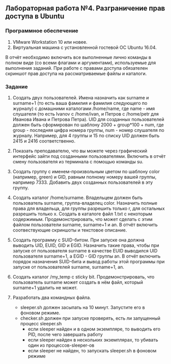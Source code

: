 ## Лабораторная работа №4. Разграничение прав доступа в Ubuntu

### Программное обеспечение
1.	VMware Workstation 10 или новее.
2.	Виртуальная машина с установленной гостевой ОС Ubuntu 16.04.

В отчёт необходимо включить все выполненные лично команды в полном виде (со всеми флагами и аргументами), используемые для выполнения заданий. При работе с правами доступа обязателен скриншот прав доступа на рассматриваемые файлы и каталоги.

### Задание
1. Создать двух пользователей. Имена назначить как surname и surname+1 (то есть ваша фамилия и фамилия следующего по журналу) с домашними каталогами /home/name, где name - имя слушателя (то есть Ivanov с /home/ivan, и Петров с /home/petr для Иванова Ивана и Петрова Петра). UID для созданных пользователей должен быть сформирован по шаблону 2000 + group*100 + num, где group - последняя цифра номера группы, num - номер слушателя по журналу. Например, для 4 группы и 15 по списку UID должен быть 2415 и 2416 соответственно.

1. Показать преподавателю, что вы можете через графический интерфейс зайти под созданными пользователями. Включить в отчёт смену пользователя из терминала с помощью команды su.

1. Создать группу с именем-произвольным цветом по шаблону color (например, green) и GID, равным полному номеру вашей группы, например 7333. Добавить двух созданных пользователей в эту группу.

1. Создать каталог /home/surname. Владельцем должен быть пользователь surname, группа-владелец color. Назначить полные права для владельца, для группы разрешить только r, для остальных разрешить только x. Создать в каталоге файл 1.txt с некоторым содержимым. Продемонстрировать, что может сделать с этим файлом пользователи surname, surname+1 и an. В отчёт включить соотвествующие скриншоты и текстовое описание.

1. Создать программу с SUID-битом. При запуске она должна выводить UID, EUID, GID и EGID. Назначить такие права, чтобы при запуске от пользователя surname в качестве EUID выводился UID пользователя surname+1, а EGID - GID группы an. В отчёт включить порядок назначения SUID-бита и вывод работы этой программы при запуске от пользователей surname, surname+1, an.

1. Создать каталог /my_temp с sticky bit. Продемонстрировать, что пользователь surname может создать в нём файл, который surname+1 удалить не может.

1. Разработать два командных файла. 
    * sleeper.sh должен засыпать на 10 минут. Запустите его в фоновом режиме.
    * checker.sh должен при запуске проверять, есть ли запущенный процесс sleeper.sh
        * если sleeper найден и в одном экземпляре, то выводить его PID, после чего завершать работу
        * если sleeper найден в нескольких экземплярах, то убивать один из процессов-sleeper-ов
        * если sleeper не найден, то запускать sleeper.sh в фоновом режиме
